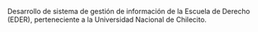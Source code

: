 Desarrollo de sistema de gestión de información de la Escuela de Derecho (EDER), perteneciente a la Universidad Nacional de Chilecito.
